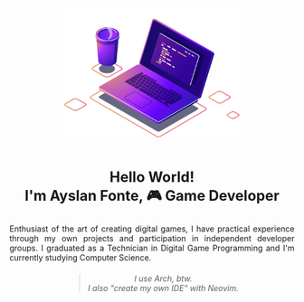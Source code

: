 <div style="display: flex; flex-direction: column; align-items: center; text-align: center;">
  <img src="https://raw.githubusercontent.com/AyslanSE/AyslanSE/main/master/img/computer-illustration.png" 
    width="310" align="right" alt="Ayslan's computer illustration" 
    style="margin-bottom: 20px;">
  <h3 style="text-decoration: none; font-size: 25px;">
    Hello World!<br>I'm Ayslan Fonte, 🎮 Game Developer
  </h3>
  <p style="max-width: 600px; text-align: justify; margin: 0 auto;">
    Enthusiast of the art of creating digital games, I have practical experience through my own projects 
    and participation in independent developer groups. I graduated as a Technician in Digital Game 
    Programming and I'm currently studying Computer Science.
  </p>
  <blockquote style="margin-top: 20px; font-style: italic;">
    I use Arch, btw.<br>
    I also "create my own IDE" with Neovim.
  </blockquote>
</div>
